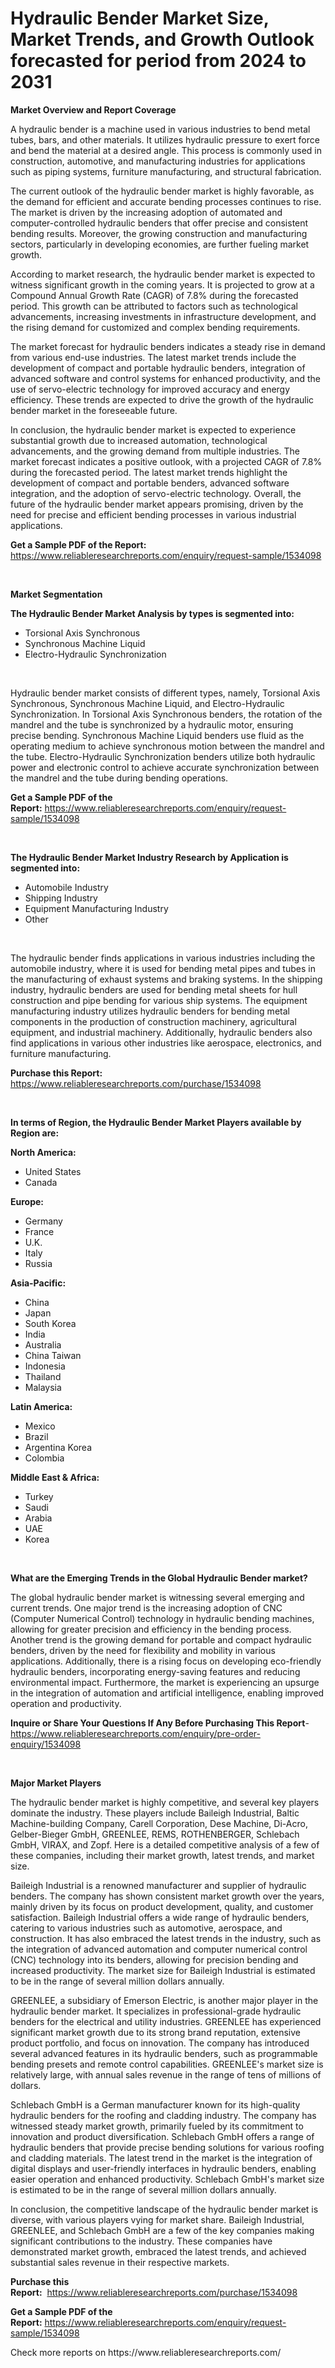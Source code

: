 <p><h1>Hydraulic Bender Market Size, Market Trends, and Growth Outlook forecasted for period from 2024 to 2031</h1></p><p><strong>Market Overview and Report Coverage</strong></p>
<p><p>A hydraulic bender is a machine used in various industries to bend metal tubes, bars, and other materials. It utilizes hydraulic pressure to exert force and bend the material at a desired angle. This process is commonly used in construction, automotive, and manufacturing industries for applications such as piping systems, furniture manufacturing, and structural fabrication.</p><p>The current outlook of the hydraulic bender market is highly favorable, as the demand for efficient and accurate bending processes continues to rise. The market is driven by the increasing adoption of automated and computer-controlled hydraulic benders that offer precise and consistent bending results. Moreover, the growing construction and manufacturing sectors, particularly in developing economies, are further fueling market growth.</p><p>According to market research, the hydraulic bender market is expected to witness significant growth in the coming years. It is projected to grow at a Compound Annual Growth Rate (CAGR) of 7.8% during the forecasted period. This growth can be attributed to factors such as technological advancements, increasing investments in infrastructure development, and the rising demand for customized and complex bending requirements.</p><p>The market forecast for hydraulic benders indicates a steady rise in demand from various end-use industries. The latest market trends include the development of compact and portable hydraulic benders, integration of advanced software and control systems for enhanced productivity, and the use of servo-electric technology for improved accuracy and energy efficiency. These trends are expected to drive the growth of the hydraulic bender market in the foreseeable future.</p><p>In conclusion, the hydraulic bender market is expected to experience substantial growth due to increased automation, technological advancements, and the growing demand from multiple industries. The market forecast indicates a positive outlook, with a projected CAGR of 7.8% during the forecasted period. The latest market trends highlight the development of compact and portable benders, advanced software integration, and the adoption of servo-electric technology. Overall, the future of the hydraulic bender market appears promising, driven by the need for precise and efficient bending processes in various industrial applications.</p></p>
<p><strong>Get a Sample PDF of the Report:</strong> <a href="https://www.reliableresearchreports.com/enquiry/request-sample/1534098">https://www.reliableresearchreports.com/enquiry/request-sample/1534098</a></p>
<p>&nbsp;</p>
<p><strong>Market Segmentation</strong></p>
<p><strong>The Hydraulic Bender Market Analysis by types is segmented into:</strong></p>
<p><ul><li>Torsional Axis Synchronous</li><li>Synchronous Machine Liquid</li><li>Electro-Hydraulic Synchronization</li></ul></p>
<p>&nbsp;</p>
<p><p>Hydraulic bender market consists of different types, namely, Torsional Axis Synchronous, Synchronous Machine Liquid, and Electro-Hydraulic Synchronization. In Torsional Axis Synchronous benders, the rotation of the mandrel and the tube is synchronized by a hydraulic motor, ensuring precise bending. Synchronous Machine Liquid benders use fluid as the operating medium to achieve synchronous motion between the mandrel and the tube. Electro-Hydraulic Synchronization benders utilize both hydraulic power and electronic control to achieve accurate synchronization between the mandrel and the tube during bending operations.</p></p>
<p><strong>Get a Sample PDF of the Report:</strong>&nbsp;<a href="https://www.reliableresearchreports.com/enquiry/request-sample/1534098">https://www.reliableresearchreports.com/enquiry/request-sample/1534098</a></p>
<p>&nbsp;</p>
<p><strong>The Hydraulic Bender Market Industry Research by Application is segmented into:</strong></p>
<p><ul><li>Automobile Industry</li><li>Shipping Industry</li><li>Equipment Manufacturing Industry</li><li>Other</li></ul></p>
<p>&nbsp;</p>
<p><p>The hydraulic bender finds applications in various industries including the automobile industry, where it is used for bending metal pipes and tubes in the manufacturing of exhaust systems and braking systems. In the shipping industry, hydraulic benders are used for bending metal sheets for hull construction and pipe bending for various ship systems. The equipment manufacturing industry utilizes hydraulic benders for bending metal components in the production of construction machinery, agricultural equipment, and industrial machinery. Additionally, hydraulic benders also find applications in various other industries like aerospace, electronics, and furniture manufacturing.</p></p>
<p><strong>Purchase this Report:</strong>&nbsp; <a href="https://www.reliableresearchreports.com/purchase/1534098">https://www.reliableresearchreports.com/purchase/1534098</a></p>
<p>&nbsp;</p>
<p><strong>In terms of Region, the Hydraulic Bender Market Players available by Region are:</strong></p>
<p>
    <p> <strong> North America: </strong>
        <ul>
            <li>United States</li>
            <li>Canada</li>
        </ul>
        </p> 
    <p> <strong> Europe: </strong>
        <ul>
            <li>Germany</li>
            <li>France</li>
            <li>U.K.</li>
            <li>Italy</li>
            <li>Russia</li>
        </ul>
        </p> 
    <p> <strong> Asia-Pacific: </strong>
        <ul>
            <li>China</li>
            <li>Japan</li>
            <li>South Korea</li>
            <li>India</li>
            <li>Australia</li>
            <li>China Taiwan</li>
            <li>Indonesia</li>
            <li>Thailand</li>
            <li>Malaysia</li>
        </ul>
        </p> 
    <p> <strong> Latin America: </strong>
        <ul>
            <li>Mexico</li>
            <li>Brazil</li>
            <li>Argentina Korea</li>
            <li>Colombia</li>
        </ul>
        </p> 
    <p> <strong> Middle East & Africa: </strong>
        <ul>
            <li>Turkey</li>
            <li>Saudi</li>
            <li>Arabia</li>
            <li>UAE</li>
            <li>Korea</li>
        </ul>
    </p>
    </p>
<p>&nbsp;</p>
<p><strong>What are the Emerging Trends in the Global Hydraulic Bender market?</strong></p>
<p><p>The global hydraulic bender market is witnessing several emerging and current trends. One major trend is the increasing adoption of CNC (Computer Numerical Control) technology in hydraulic bending machines, allowing for greater precision and efficiency in the bending process. Another trend is the growing demand for portable and compact hydraulic benders, driven by the need for flexibility and mobility in various applications. Additionally, there is a rising focus on developing eco-friendly hydraulic benders, incorporating energy-saving features and reducing environmental impact. Furthermore, the market is experiencing an upsurge in the integration of automation and artificial intelligence, enabling improved operation and productivity.</p></p>
<p><strong>Inquire or Share Your Questions If Any Before Purchasing This Report</strong>- <a href="https://www.reliableresearchreports.com/enquiry/pre-order-enquiry/1534098">https://www.reliableresearchreports.com/enquiry/pre-order-enquiry/1534098</a></p>
<p>&nbsp;</p>
<p><strong>Major Market Players</strong></p>
<p><p>The hydraulic bender market is highly competitive, and several key players dominate the industry. These players include Baileigh Industrial, Baltic Machine-building Company, Carell Corporation, Dese Machine, Di-Acro, Gelber-Bieger GmbH, GREENLEE, REMS, ROTHENBERGER, Schlebach GmbH, VIRAX, and Zopf. Here is a detailed competitive analysis of a few of these companies, including their market growth, latest trends, and market size.</p><p>Baileigh Industrial is a renowned manufacturer and supplier of hydraulic benders. The company has shown consistent market growth over the years, mainly driven by its focus on product development, quality, and customer satisfaction. Baileigh Industrial offers a wide range of hydraulic benders, catering to various industries such as automotive, aerospace, and construction. It has also embraced the latest trends in the industry, such as the integration of advanced automation and computer numerical control (CNC) technology into its benders, allowing for precision bending and increased productivity. The market size for Baileigh Industrial is estimated to be in the range of several million dollars annually.</p><p>GREENLEE, a subsidiary of Emerson Electric, is another major player in the hydraulic bender market. It specializes in professional-grade hydraulic benders for the electrical and utility industries. GREENLEE has experienced significant market growth due to its strong brand reputation, extensive product portfolio, and focus on innovation. The company has introduced several advanced features in its hydraulic benders, such as programmable bending presets and remote control capabilities. GREENLEE's market size is relatively large, with annual sales revenue in the range of tens of millions of dollars.</p><p>Schlebach GmbH is a German manufacturer known for its high-quality hydraulic benders for the roofing and cladding industry. The company has witnessed steady market growth, primarily fueled by its commitment to innovation and product diversification. Schlebach GmbH offers a range of hydraulic benders that provide precise bending solutions for various roofing and cladding materials. The latest trend in the market is the integration of digital displays and user-friendly interfaces in hydraulic benders, enabling easier operation and enhanced productivity. Schlebach GmbH's market size is estimated to be in the range of several million dollars annually.</p><p>In conclusion, the competitive landscape of the hydraulic bender market is diverse, with various players vying for market share. Baileigh Industrial, GREENLEE, and Schlebach GmbH are a few of the key companies making significant contributions to the industry. These companies have demonstrated market growth, embraced the latest trends, and achieved substantial sales revenue in their respective markets.</p></p>
<p><strong>Purchase this Report:</strong>&nbsp;&nbsp;<a href="https://www.reliableresearchreports.com/purchase/1534098">https://www.reliableresearchreports.com/purchase/1534098</a></p>
<p></p>
<p><strong>Get a Sample PDF of the Report:</strong>&nbsp;<a href="https://www.reliableresearchreports.com/enquiry/request-sample/1534098">https://www.reliableresearchreports.com/enquiry/request-sample/1534098</a></p>
<p>Check more reports on https://www.reliableresearchreports.com/</p>